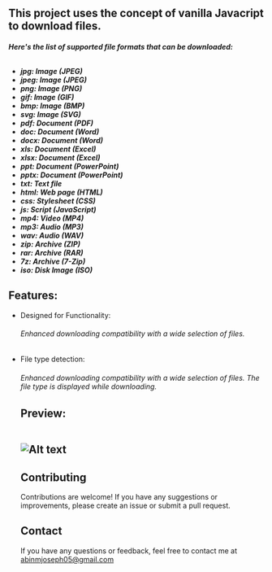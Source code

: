 <h2>This project uses the concept of vanilla Javacript to download files.</h2>
<h5>
  Here's the list of supported file formats that can be downloaded:
  <br><br>
<ul>
    <li>jpg: Image (JPEG)</li>
    <li>jpeg: Image (JPEG)</li>
    <li>png: Image (PNG)</li>
    <li>gif: Image (GIF)</li>
    <li>bmp: Image (BMP)</li>
    <li>svg: Image (SVG)</li>
    <li>pdf: Document (PDF)</li>
    <li>doc: Document (Word)</li>
    <li>docx: Document (Word)</li>
    <li>xls: Document (Excel)</li>
    <li>xlsx: Document (Excel)</li>
    <li>ppt: Document (PowerPoint)</li>
    <li>pptx: Document (PowerPoint)</li>
    <li>txt: Text file</li>
    <li>html: Web page (HTML)</li>
    <li>css: Stylesheet (CSS)</li>
    <li>js: Script (JavaScript)</li>
    <li>mp4: Video (MP4)</li>
    <li>mp3: Audio (MP3)</li>
    <li>wav: Audio (WAV)</li>
    <li>zip: Archive (ZIP)</li>
    <li>rar: Archive (RAR)</li>
    <li>7z: Archive (7-Zip)</li>
    <li>iso: Disk Image (ISO)</li>
</ul></h5>

<h2>Features:</h2>
<ul>
    <li>Designed for Functionality:</li>
  <h6>Enhanced downloading compatibility with a wide selection of files. </h6>
    <li>File type detection:</li>
  <h6>Enhanced downloading compatibility with a wide selection of files. The file type is displayed while downloading. </h6>


<h2>Preview:
 <br><br>

  ![Alt text](https://github.com/Flash500x/File_Downloader/blob/main/Screenshot%202024-08-15%20at%202.36.10%E2%80%AFPM.png)
</h2>

<h2>Contributing</h2>
<p>Contributions are welcome! If you have any suggestions or improvements, please create an issue or submit a pull request.</p>
<h2>Contact</h2>
<p>If you have any questions or feedback, feel free to contact me at <a href="mailto:abinmjoseph05@gmail.com">abinmjoseph05@gmail.com</a></p>

